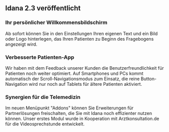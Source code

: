 ## Idana 2.3 veröffentlicht

### Ihr persönlicher Willkommensbildschirm

Ab sofort können Sie in den Einstellungen Ihren eigenen Text und ein Bild oder Logo hinterlegen, das Ihren Patienten zu Beginn des Fragebogens angezeigt wird.

### Verbesserte Patienten-App

Wir haben mit dem Feedback unserer Kunden die Benutzerfreundlichkeit für Patienten noch weiter optimiert. Auf Smartphones und PCs kommt automatisch der Scroll-Navigationsmodus zum Einsatz, die reine Button-Navigation wird nur noch auf Tablets für ältere Patienten aktiviert.

### Synergien für die Telemedizin

Im neuen Menüpunkt "Addons" können Sie Erweiterungen für Partnerlösungen freischalten, die Sie mit Idana noch effizienter nutzen können. Unser erstes Modul wurde in Kooperation mit Arztkonsultation.de für die Videosprechstunde entwickelt.
